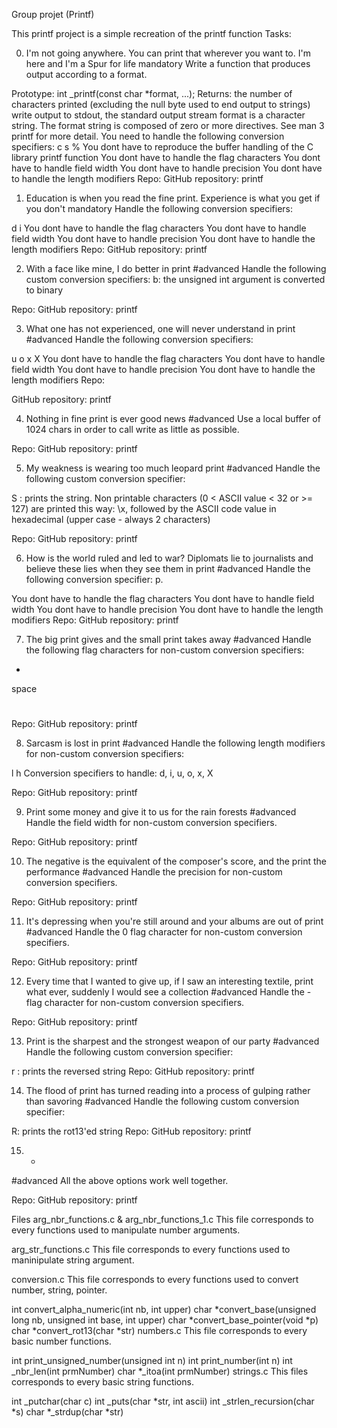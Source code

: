 Group projet (Printf)

This printf project is a simple recreation of the printf function
Tasks:

0. I'm not going anywhere. You can print that wherever you want to. I'm here and I'm a Spur for life
mandatory
Write a function that produces output according to a format.

Prototype: int _printf(const char *format, ...);
Returns: the number of characters printed (excluding the null byte used to end output to strings)
write output to stdout, the standard output stream
format is a character string. The format string is composed of zero or more directives. See man 3 printf for more detail. You need to handle the following conversion specifiers:
c
s
%
You dont have to reproduce the buffer handling of the C library printf function
You dont have to handle the flag characters
You dont have to handle field width
You dont have to handle precision
You dont have to handle the length modifiers
Repo:
GitHub repository: printf
  
1. Education is when you read the fine print. Experience is what you get if you don't
mandatory
Handle the following conversion specifiers:

d
i
You dont have to handle the flag characters
You dont have to handle field width
You dont have to handle precision
You dont have to handle the length modifiers
Repo:
GitHub repository: printf
  
2. With a face like mine, I do better in print
#advanced
Handle the following custom conversion specifiers:
b: the unsigned int argument is converted to binary

Repo:
GitHub repository: printf
 
3. What one has not experienced, one will never understand in print
#advanced
Handle the following conversion specifiers:

u
o
x
X
You dont have to handle the flag characters
You dont have to handle field width
You dont have to handle precision
You dont have to handle the length modifiers
Repo:

GitHub repository: printf
  
4. Nothing in fine print is ever good news
#advanced
Use a local buffer of 1024 chars in order to call write as little as possible.

Repo:
GitHub repository: printf
  
5. My weakness is wearing too much leopard print
#advanced
Handle the following custom conversion specifier:

S : prints the string.
Non printable characters (0 < ASCII value < 32 or >= 127) are printed this way: \x, followed by the ASCII code value in hexadecimal (upper case - always 2 characters)

Repo:
GitHub repository: printf
 
6. How is the world ruled and led to war? Diplomats lie to journalists and believe these lies when they see them in print
#advanced
Handle the following conversion specifier: p.

You dont have to handle the flag characters
You dont have to handle field width
You dont have to handle precision
You dont have to handle the length modifiers
Repo:
GitHub repository: printf
  
7. The big print gives and the small print takes away
#advanced
Handle the following flag characters for non-custom conversion specifiers:

+
space
#
Repo:
GitHub repository: printf
  
8. Sarcasm is lost in print
#advanced
Handle the following length modifiers for non-custom conversion specifiers:

l
h
Conversion specifiers to handle: d, i, u, o, x, X

Repo:
GitHub repository: printf
  
9. Print some money and give it to us for the rain forests
#advanced
Handle the field width for non-custom conversion specifiers.

Repo:
GitHub repository: printf
  
10. The negative is the equivalent of the composer's score, and the print the performance
#advanced
Handle the precision for non-custom conversion specifiers.

Repo:
GitHub repository: printf
  
11. It's depressing when you're still around and your albums are out of print
#advanced
Handle the 0 flag character for non-custom conversion specifiers.

Repo:
GitHub repository: printf
  
12. Every time that I wanted to give up, if I saw an interesting textile, print what ever, suddenly I would see a collection
#advanced
Handle the - flag character for non-custom conversion specifiers.

Repo:
GitHub repository: printf
  
13. Print is the sharpest and the strongest weapon of our party
#advanced
Handle the following custom conversion specifier:

r : prints the reversed string
Repo:
GitHub repository: printf
  
14. The flood of print has turned reading into a process of gulping rather than savoring
#advanced
Handle the following custom conversion specifier:

R: prints the rot13'ed string
Repo:
GitHub repository: printf
  
15. *
#advanced
All the above options work well together.

Repo:
GitHub repository: printf


Files
arg_nbr_functions.c & arg_nbr_functions_1.c
This file corresponds to every functions used to manipulate number arguments.

arg_str_functions.c
This file corresponds to every functions used to maninipulate string argument.

conversion.c
This file corresponds to every functions used to convert number, string, pointer.

int convert_alpha_numeric(int nb, int upper)
char *convert_base(unsigned long nb, unsigned int base, int upper)
char *convert_base_pointer(void *p)
char *convert_rot13(char *str)
numbers.c
This file corresponds to every basic number functions.

int print_unsigned_number(unsigned int n)
int print_number(int n)
int _nbr_len(int prmNumber)
char *_itoa(int prmNumber)
strings.c
This files corresponds to every basic string functions.

int _putchar(char c)
int _puts(char *str, int ascii)
int _strlen_recursion(char *s)
char *_strdup(char *str)

